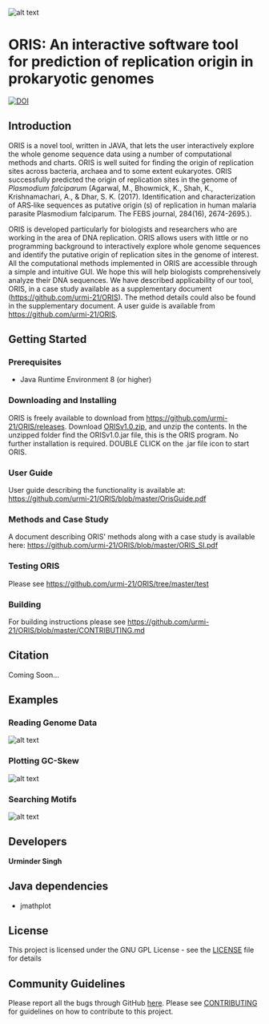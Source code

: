 ![alt text](https://github.com/urmi-21/ORIS/blob/master/figures/oldoris.png)
# ORIS: An interactive software tool for prediction of replication origin in prokaryotic genomes

[![DOI](https://joss.theoj.org/papers/10.21105/joss.01589/status.svg)](https://doi.org/10.21105/joss.01589)

## Introduction
ORIS is a novel tool, written in JAVA, that lets the user interactively explore the whole genome sequence data using a number of computational methods and charts. ORIS is well suited for finding the origin of replication sites across bacteria, archaea and to some extent eukaryotes. ORIS successfully predicted the origin of replication sites in the genome of *Plasmodium falciparum* (Agarwal, M., Bhowmick, K., Shah, K., Krishnamachari, A., & Dhar, S. K. (2017). Identification and characterization of ARS‐like sequences as putative origin (s) of replication in human malaria parasite Plasmodium falciparum. The FEBS journal, 284(16), 2674-2695.).

ORIS is developed particularly for biologists and researchers who are working in the area of DNA replication. ORIS allows users with little or no programming background to interactively explore whole genome sequences and identify the putative origin of replication sites in the genome of interest. All the computational methods implemented in ORIS are accessible through a simple and intuitive GUI. We hope this will help biologists comprehensively analyze their DNA sequences.
We have described applicability of our tool, ORIS, in a case study available as a supplementary document (https://github.com/urmi-21/ORIS). The method details could also be found in the supplementary document. A user guide is available from https://github.com/urmi-21/ORIS.

## Getting Started

### Prerequisites

* Java Runtime Environment 8 (or higher)



### Downloading and Installing

ORIS is freely available to download from https://github.com/urmi-21/ORIS/releases. Download [ORISv1.0.zip](https://github.com/urmi-21/ORIS/releases), and unzip the contents. In the unzipped folder find the ORISv1.0.jar file, this is the ORIS program. No further installation is required.
DOUBLE CLICK on the .jar file icon to start ORIS.

### User Guide
User guide describing the functionality is available at: https://github.com/urmi-21/ORIS/blob/master/OrisGuide.pdf

### Methods and Case Study
A document describing ORIS' methods along with a case study is available here: https://github.com/urmi-21/ORIS/blob/master/ORIS_SI.pdf

### Testing ORIS
Please see https://github.com/urmi-21/ORIS/tree/master/test

### Building
For building instructions please see https://github.com/urmi-21/ORIS/blob/master/CONTRIBUTING.md

## Citation
Coming Soon...


## Examples


### Reading Genome Data
![alt text](https://github.com/urmi-21/ORIS/blob/master/figures/open.gif)


### Plotting GC-Skew
![alt text](https://github.com/urmi-21/ORIS/blob/master/figures/GCskew.gif)

### Searching Motifs
![alt text](https://github.com/urmi-21/ORIS/blob/master/figures/DnaASearch.gif)




## Developers

**Urminder Singh**

## Java dependencies
* jmathplot

## License

This project is licensed under the GNU GPL License - see the [LICENSE](LICENSE) file for details

## Community Guidelines
Please report all the bugs through GitHub [here](https://github.com/urmi-21/ORIS/issues). Please see [CONTRIBUTING](https://github.com/urmi-21/ORIS/blob/master/CONTRIBUTING.md) for guidelines on how to contribute to this project.
